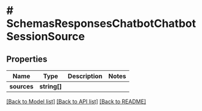 # # SchemasResponsesChatbotChatbotSessionSource

## Properties

Name | Type | Description | Notes
------------ | ------------- | ------------- | -------------
**sources** | **string[]** |  |

[[Back to Model list]](../../README.md#models) [[Back to API list]](../../README.md#endpoints) [[Back to README]](../../README.md)
